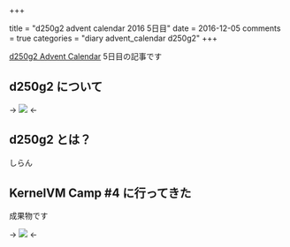 +++

title = "d250g2 advent calendar 2016 5日目"
date = 2016-12-05
comments = true
categories = "diary advent_calendar d250g2"
+++

[d250g2 Advent Calendar](http://www.adventar.org/calendars/1377) 5日目の記事です

## d250g2 について

-> ![](https://d250g2.com/d250g2.jpg) <-

## d250g2 とは？
しらん

## KernelVM Camp #4 に行ってきた

成果物です

-> ![](https://d250g2.com/d250g2.jpg) <-
